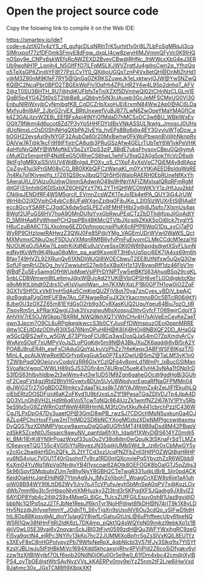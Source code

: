 # Open the project source code

Copy the folowing link to compile it on the Web IDE:


https://smartpy.io/ide?code=eJztXG1v4zYS_r6_gufgcDLqNRInTrK5urhit1v0ri8L7LbFoSgMRqJj3cqSIMnxpof77zfDF0mkSFmyE8dFqw_dxqLI4cw8zwyHlMJVmmQFyVc0K9IHQnOSpy9e_CNPx6skWEfsRcAWZEXD2BvevCBw@RHNc_IhWWcxXbG4eJ3ERUb9woNH1P_Lpnjh4_N5GIfFfO7lLFqMSLKJWVZrgtfJu4g@sCwn2q_YfhzQgo5TeXsGP6Zjn@YF8f77PzLCv1Y0_QX@oUGQsTznP4Vx8etQH@DnMIZhHd1v@M3Z90nM9KfeF7RY5@QnGq0ZKRKSZuweJk1eLxktwvjOJW@Yw5NZwQKQ@C2NcqPbr0BPD2TBGEkWpFhi10qfrh4ZPjLHR2Y4w4L95p2dnhqT_AFV2@zT0SU3BHTH_9U7@hdjKUFbfsTeTniXZXf5DVmtwQI02tCHnNzCLGLm1EQgBI5p4YG4ZSt0sST2l@Ba8_uQbbyh5jN3rJAuwb3GcJeMFSCMxUG0Vj3GEnbuNlRlWxyjbCyNmibgfKB_CqDCZrlpXxoHJEjErxmN84Ww2Ap0@AC6LDaMxfyu8nl8AP_2JbrG2ryEX_BRtUnxwefVuBJ877LwN6ZwOpeYMaYMAGfICek4Z3GALjIzvWZEBj_EEfBFsApj4tNYjGfMdaD7hMCSxDC3w6BU_WBklWxEvOGIt79Nkmj4d6ucot8Zd7P3yYp5HHFDYIdBxVNkASSUL1kwIg_JmoscJ0UHsdUoNmxLcOsD0ShjNHgQXbPA2lvEYq_hvEPs8Bo6@x4EY3GyvluWTgDcw_sbOGH22eysAxl9yNYGF32AubOa60r20MxBwhw0FkWoPbwpnBV@hNknpRvDAIVw7AT@k1kcFi9f8IFfixtrCA8u@3PRuGSzAfw4GELrTUbTeY6W1vkPeVHK4qHfoNvQiMY@WMgftkEV5pZsYDpS3ziP_8BdE7ubsFhysovCBeuGQ@ymAcMuKDz5mgnHlP4NdtEeG5OjRheCS6hwL1whFIJ1hqG2A0g5ok1YcVcD6s@9ktFg1gMRXsiS5iViUV4WdBnIgd_POXy_o5_C1XpF4vXqVpC7QjEM4y8dlIApzCpZgy41ui3jPnSM08vCO_BB0XKbQiFCzWanaKl_m0YxYtKiAEEDBsldqWqRE7n4Rs7ol1KlvwpYg_t7Z61QS9cyJlbqQTQh5H5jWaIoRAERH0EbRUneNfKxYh5AeraUIU_01Alzu0U@wOlmmSAdwrAO49q9HNnYAFIZlMxIxaIQRqRFmRgM@tGFjS1mh@GKDlSxbXZ6OHQYzY7KL2YTHQHlWCOhWK1rY1zJHfJuu2kbfCN@qJENDifRF4W5M5grcIl_EVmnZcsWZK1TeJo1Ek4etPA_QUY3iG4JrUWWrHjbO2jXDVpihO4xbCc8iUFaWXgnZz@q0FibJKq_L2l05IzWUXrEtS@IAaEfecc8GcyYSARFCJ3gdCk6dw5qSLPEZyItFMHFHlbi2y@j8J5pfo7XIsmUs4axBWgf2UPuGS6HV7hoA9OMnDUfqYvxGbRwuPEqCTzZbDTh@fopJilGoAdtYD_5MllHAa6PsWhgePCH2gpPBjl4BKMcQTVlbJXcg@ZKkK5oOj6Ick7tyglY5H6uCzuBA6CT5LXkolmp6EZD0pfmopcnpiPluK6c6PfPRWqG1Dq_xyCj7aP0WyRP9CHzIowiRAHwzZ3QWJ0Fe85P@iYMg_VAGEmUDrWVwi0WaWS_QctMXMymxiCNkuOxcF5DUuVXMqnRMfB6yfyPmFuEiyomCLMkCCdcM1ezaiYdNUOUKgOJ5AKw7ILzqitrKiXdNEu9JzVveSsx0Kt0W6t9axjds@wtXSvFLlunNedNytKvWfh9K4Nua08qMm_pa_eat9Ksvei9T3H6yUq5pcj6EK7IA4xs69m6hBfavT49HVZL92XRunQv61XNDliWJQI8WOECbwuT2EE8UtNIfxw5uQxQ3OwSofUFgmRrUZkOg_hvVZwwiuhtS27e@5xXBqXH1z13VBvwsRff1dz46FbV1mWBdFZuSEy5ajmgOfHWUpMqeVslPPrDYNPTvw5etBKfS63AhugBSq29cgKL5nbLCDBWmwmBtLeltmyJ@xW@JcAd2YUK@VbjOPSH6veTLGO@gkitcKbrq9oMrKtLbhdt0Zdrs1CvKlsViumIWan_Jm7KXMrXqLP1Bj0GP7H1ow0iO2ZqF3GX1VSHfOLxVk61mH5dAq5CmKigQUZFIV8ot70ya7znCyex_yBDiV_bpAjC@zBggbaPJgGtttFUFBw7Ao_GFNwgeRqFuJX2kYkacrmnoBOc5BTclR06@tYj8Jbe0U3zOXZZ65m81EYdGsO2rb9g3Cy8XasKUQ2UquYqeu64Biu7qzO_tiR7IsqvRm5n_kPRarXQwgIJ3xk3VxzgjwuMIqXoqsjuDlitvGvfcFT069wjrCdojY3AHVhV7rE5OJW0kqp7BXRM_NWQ9khXQTVWhCHv4H7sAjVeEnCevKeZaeTgwn3Jpcm7O9CL6uRPgjkegjkwccS3b0CYJjuoFfDWmspuzOEoi0ppnMRRE@tw1CEUtDdzODIlyR3lXSd76NmOPuH6H@K8IXjBHOij8NBXQF2DD_AHaGQw5GcQ@S2wFn_w5GW_673PYpqFCU8Cq3wxDosQJaS4mO7ZpXmdyArCyWvAimSOpF7xUMPyVoJsZLoPGqK@j5m9N@A3BkJXuZK6aqd@8vBI5rA2YPOABJ8ruER4h_ewFsClAduGQoYaLkuVzPhZz7HleKeqx3ABFWSFBIKgzT70MlnL4_pcAUkWwRpt9DGrfvp6xgGuk5p0P7EsXDwIU@SmZ@TaLMf3vK1n0YZWIbPqdO9OeijzyyCodpVzRR6GIxYCzIQFd4y8pjnLd1WmPr_lxBucGSIMan5VoaNcVwqoCWWLH89sSJS3ZGfir4m74URreO5ueK41vHA3vNAaTt0Np1rDS3fDS63hlbvhldbw2t3wWmv4yt3w1UD51M9Zgn6gaheGOc@9gdHgBi3GUhnF2CeqFVt4gziRtd2BhVHGywtv8DUn5UyU8WpdyxrEgoaRfNaGFPMMn04@JWjG2Tr27iGgBDOZRImkcyZdaaTkLss8k7JWYAJWnmZx4rZeiJIFfEkuIhLQolEbERtzDOSDFjzid6aKZoFKyd1U9bfJxqLoZ1f19PesaTGqZDlVDJTp4JlpA4DQO3VLnGh8VH2LHd9t6q6Vo5TcwTqNQr864iUzZk1wmfNZ2j67A1V1PYv5Rb5eS9Ix5vG9ZzWRnOztfWeW4RlRHmNLM3fzOIvtXkufk441cbrchPzzIC436WCgJ1LPxDpO47Dv3uaetOP@3GmD8wPB_rwzSJ7CDOcHMsN5uxkunGa4OJAZLp4PChcHssFFuw2mThtMD2SD6bNCYXogM0zbzXDpNMPlgcxw@axmuDyQGS7bzXDlNMPVgcxw9axmuDqQGa6UGfh5MT4f49B9aDsd8M42PBqpVzdSkK5ZceNt0J5psarc9awuNV_panfda6frXh_Ida@f1XWvD@S614YZ0m@5kl_BMr1IErKi8YN9rPoazWxpf33usOu2V38o8@n0wQpulk3tSKnaFrSdTLMZxlC6eayveTQGT55c4VGl5iYfsRbyezJN35q@jUMb5Wd_9_Jzj6r0xCbMwGY5vv2clGc2ba@kH5DnZQFk_2LZtYTCd3xzUcqPNZFbZnll3HjfPOZWQtBgHRHPvu6NS4viuc7VOU1T40rGsohnf7v9ca1RD0ntQXcnvjePq5YbvzhZzR6WDbb9KsXm04YuWq1WpVg0Nr@vYB4l1yxcoar62AOtk8OEFOGK8bOalGTJ5qZ@s35k96iSqyfSMpbutirZUm7e8hyNjyYRGBH2CTeTwgR331u@LtBrB_Slir0pdACKKeidOjakHcJqnEHdN@7YtmAg9Jy_lMy2o1jbohT_WoagCnXEW8s6jje1aA1uhoiW08B94WY99LttD62Wy1Urv7oJjTcVPufvJeyh5bMnSeA0qPV7x@KozLOvdWb7mmf6p3lc5nHbpoNlvtjXMHuzky3ZI3trd3r5KPqdXFSJQa@g9JX8vIZ26AYiDP8Ygb4c2jf@2S9x4MoeGi_6iGc_TtJcsZUfFGlLEsuv0ohB1Uaz8gvi@DbbbNc1Q1Pq5szJ2TFJbNe1RepJf6knTyr1NoHP@wt8fkDH@N74rlT9k1X8yLDHv5Nzz@Jh1yxefimmY_JOdnTfi_56vTigXn9sUsoNV6Ou3cdQo_ySlFwD9dHhtL8Op88Kpsv@Al_@oY1ulagGY8jwfLrGahuGtUnL@6uPhffeecUby6fpeNQW5Rl1Qw38NHnFltRi2ldK6zL7DX4mp_pQkt1Q4sWQYpN09injkzl9ebkXo1z1B@jV0wL05E39vaj6y2nqvanSckJBI03tFivt0599zdH@Qu3WFYWxihgRC9zeGFI5va9qctN4_ejRPc3NYifv13kKq7hc22JUMMIXoBpfrrSgZsSlVxKQlL8EU1Yzs3XEyF8sC8nHGPoIypyzPb79WfpNeRpX_4qbNlcbl3V57tFJy3Slkq1tx7YlSYfKzsYJBLlwJu5tFtHBkMiVc1694XddSkhcaxsnjRhv4PVijPId2Z6coSiDfyakv6ylzzw1tzXltBlWyIbf7OLf6sob20NdN0i0Ku0Or5e9w0_61fDm4xbc42cm@iXylBPS4_oyTbOE@stWtrSAvNyzVVs_kKAERPv0my9eiYzZ5nm2tF2Liw6iHwVxdRJahmc30x_JGxTCM8fl9X8pkXKf

